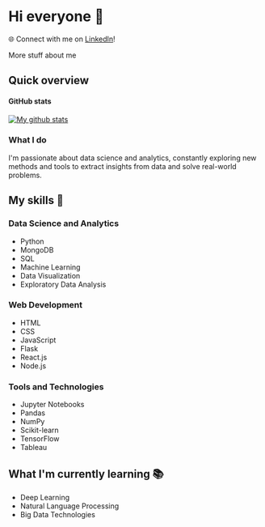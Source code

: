# Hi everyone :wave:


🌐 Connect with me on [LinkedIn](www.linkedin.com/in/nouha-benzine-5106a819b)!


<summary>
  More stuff about me
</summary>

## Quick overview

#### GitHub stats 
<a href="https://github.com/anuraghazra/github-readme-stats">
  <img align="center" src="https://github-readme-stats.anuraghazra1.vercel.app/api?username=NouhaBz&show_icons=true&line_height=27&include_all_commits=true" alt="My github stats" />
</a>  


### What I do

I'm passionate about data science and analytics, constantly exploring new methods and tools to extract insights from data and solve real-world problems.

## My skills 📜

### Data Science and Analytics

- Python
- MongoDB
- SQL
- Machine Learning
- Data Visualization
- Exploratory Data Analysis

### Web Development

- HTML
- CSS
- JavaScript
- Flask
- React.js
- Node.js

### Tools and Technologies

- Jupyter Notebooks
- Pandas
- NumPy
- Scikit-learn
- TensorFlow
- Tableau

## What I'm currently learning 📚

- Deep Learning
- Natural Language Processing
- Big Data Technologies


</details>
